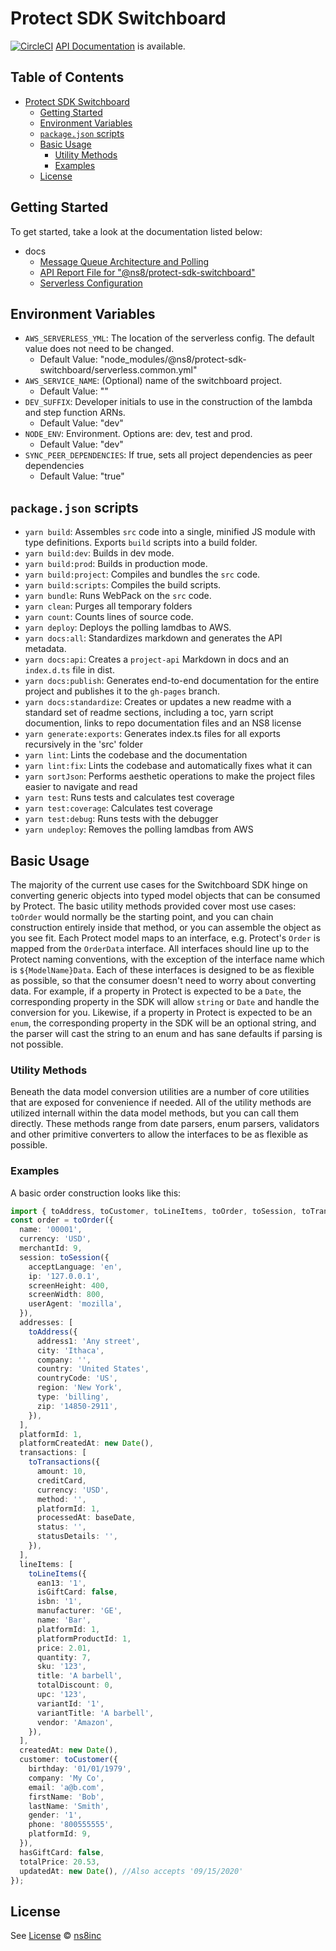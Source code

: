 # Protect SDK Switchboard

[![CircleCI](https://circleci.com/gh/ns8inc/protect-sdk-switchboard.svg?style=svg&circle-token=0d7a67144dc51908cf0aa3ca1a025a23d64c8bef)](https://app.circleci.com/pipelines/github/ns8inc/protect-sdk-switchboard)
[API Documentation](https://ns8inc.github.io/protect-sdk-switchboard/protect-sdk-switchboard.html) is available.

## Table of Contents

- [Protect SDK Switchboard](#protect-sdk-switchboard)
  - [Getting Started](#getting-started)
  - [Environment Variables](#environment-variables)
  - [`package.json` scripts](#packagejson-scripts)
  - [Basic Usage](#basic-usage)
    - [Utility Methods](#utility-methods)
    - [Examples](#examples)
  - [License](#license)

## Getting Started

To get started, take a look at the documentation listed below:

- docs
  - [Message Queue Architecture and Polling](docs/polling.md)
  - [API Report File for "@ns8/protect-sdk-switchboard"](docs/project-api.md)
  - [Serverless Configuration](docs/serverless.md)

## Environment Variables

- `AWS_SERVERLESS_YML`: The location of the serverless config. The default value does not need to be changed.
  - Default Value: "node_modules/@ns8/protect-sdk-switchboard/serverless.common.yml"
- `AWS_SERVICE_NAME`: (Optional) name of the switchboard project.
  - Default Value: ""
- `DEV_SUFFIX`: Developer initials to use in the construction of the lambda and step function ARNs.
  - Default Value: "dev"
- `NODE_ENV`: Environment. Options are: dev, test and prod.
  - Default Value: "dev"
- `SYNC_PEER_DEPENDENCIES`: If true, sets all project dependencies as peer dependencies
  - Default Value: "true"

## `package.json` scripts

- `yarn build`: Assembles `src` code into a single, minified JS module with type definitions. Exports `build` scripts into a build folder.
- `yarn build:dev`: Builds in dev mode.
- `yarn build:prod`: Builds in production mode.
- `yarn build:project`: Compiles and bundles the `src` code.
- `yarn build:scripts`: Compiles the build scripts.
- `yarn bundle`: Runs WebPack on the `src` code.
- `yarn clean`: Purges all temporary folders
- `yarn count`: Counts lines of source code.
- `yarn deploy`: Deploys the polling lamdbas to AWS.
- `yarn docs:all`: Standardizes markdown and generates the API metadata.
- `yarn docs:api`: Creates a `project-api` Markdown in docs and an `index.d.ts` file in dist.
- `yarn docs:publish`: Generates end-to-end documentation for the entire project and publishes it to the `gh-pages` branch.
- `yarn docs:standardize`: Creates or updates a new readme with a standard set of readme sections, including a toc, yarn script documention, links to repo documentation files and an NS8 license
- `yarn generate:exports`: Generates index.ts files for all exports recursively in the 'src' folder
- `yarn lint`: Lints the codebase and the documentation
- `yarn lint:fix`: Lints the codebase and automatically fixes what it can
- `yarn sortJson`: Performs aesthetic operations to make the project files easier to navigate and read
- `yarn test`: Runs tests and calculates test coverage
- `yarn test:coverage`: Calculates test coverage
- `yarn test:debug`: Runs tests with the debugger
- `yarn undeploy`: Removes the polling lamdbas from AWS

## Basic Usage

The majority of the current use cases for the Switchboard SDK hinge on converting generic objects into typed model objects that can be consumed by Protect.
The basic utility methods provided cover most use cases: `toOrder` would normally be the starting point, and you can chain construction entirely inside that method,
or you can assemble the object as you see fit. Each Protect model maps to an interface, e.g. Protect's `Order` is mapped from the `OrderData` interface.
All interfaces should line up to the Protect naming conventions, with the exception of the interface name which is `${ModelName}Data`.
Each of these interfaces is designed to be as flexible as possible, so that the consumer doesn't need to worry about converting data. For example,
if a property in Protect is expected to be a `Date`, the corresponding property in the SDK will allow `string` or `Date` and handle the conversion for you.
Likewise, if a property in Protect is expected to be an `enum`, the corresponding property in the SDK will be an optional string, and the parser will
cast the string to an enum and has sane defaults if parsing is not possible.

### Utility Methods

Beneath the data model conversion utilities are a number of core utilities that are exposed for convenience if needed. All of the utility methods are
utilized internall within the data model methods, but you can call them directly. These methods range from date parsers, enum parsers, validators and
other primitive converters to allow the interfaces to be as flexible as possible.

### Examples

A basic order construction looks like this:

```ts
import { toAddress, toCustomer, toLineItems, toOrder, toSession, toTransactions } from '@ns8/protect-sdk-switchboard';
const order = toOrder({
  name: '00001',
  currency: 'USD',
  merchantId: 9,
  session: toSession({
    acceptLanguage: 'en',
    ip: '127.0.0.1',
    screenHeight: 400,
    screenWidth: 800,
    userAgent: 'mozilla',
  }),
  addresses: [
    toAddress({
      address1: 'Any street',
      city: 'Ithaca',
      company: '',
      country: 'United States',
      countryCode: 'US',
      region: 'New York',
      type: 'billing',
      zip: '14850-2911',
    }),
  ],
  platformId: 1,
  platformCreatedAt: new Date(),
  transactions: [
    toTransactions({
      amount: 10,
      creditCard,
      currency: 'USD',
      method: '',
      platformId: 1,
      processedAt: baseDate,
      status: '',
      statusDetails: '',
    }),
  ],
  lineItems: [
    toLineItems({
      ean13: '1',
      isGiftCard: false,
      isbn: '1',
      manufacturer: 'GE',
      name: 'Bar',
      platformId: 1,
      platformProductId: 1,
      price: 2.01,
      quantity: 7,
      sku: '123',
      title: 'A barbell',
      totalDiscount: 0,
      upc: '123',
      variantId: '1',
      variantTitle: 'A barbell',
      vendor: 'Amazon',
    }),
  ],
  createdAt: new Date(),
  customer: toCustomer({
    birthday: '01/01/1979',
    company: 'My Co',
    email: 'a@b.com',
    firstName: 'Bob',
    lastName: 'Smith',
    gender: '1',
    phone: '800555555',
    platformId: 9,
  }),
  hasGiftCard: false,
  totalPrice: 20.53,
  updatedAt: new Date(), //Also accepts '09/15/2020'
});
```

## License

See [License](./LICENSE)
© [ns8inc](https://ns8.com)
